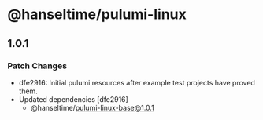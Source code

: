 # @hanseltime/pulumi-linux

## 1.0.1

### Patch Changes

- dfe2916: Initial pulumi resources after example test projects have proved them.
- Updated dependencies [dfe2916]
  - @hanseltime/pulumi-linux-base@1.0.1
